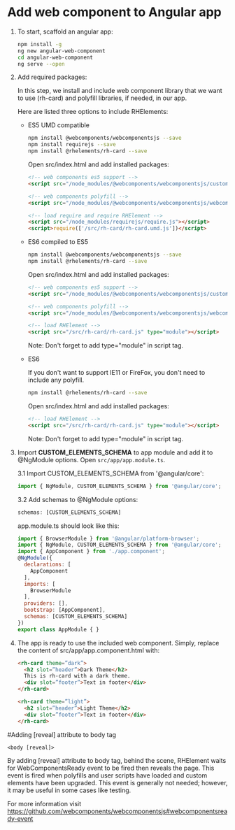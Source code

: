 # Add web component to Angular app

1. To start, scaffold an angular app:

    ```bash
    npm install -g
    ng new angular-web-component
    cd angular-web-component
    ng serve --open
    ```

2. Add required packages:

    In this step, we install and include web component library that we want to use (rh-card) and polyfill libraries, if needed, in our app.

    Here are listed three options to include RHElements:

    - ES5 UMD compatible

      ```bash
      npm install @webcomponents/webcomponentsjs --save
      npm install requirejs --save
      npm install @rhelements/rh-card --save
      ```

      Open src/index.html and add installed packages:

      ```html
      <!-- web components es5 support -->
      <script src="/node_modules/@webcomponents/webcomponentsjs/custom-elements-es5-adapter.js"></script>

      <!-- web components polyfill -->
      <script src="/node_modules/@webcomponents/webcomponentsjs/webcomponents-loader.js"></script>

      <!-- load require and require RHElement -->
      <script src="/node_modules/requirejs/require.js"></script>
      <script>require(['/src/rh-card/rh-card.umd.js'])</script>
      ```

    - ES6 compiled to ES5

      ```bash
      npm install @webcomponents/webcomponentsjs --save
      npm install @rhelements/rh-card --save
      ```

      Open src/index.html and add installed packages:

      ```html
      <!-- web components es5 support -->
      <script src="/node_modules/@webcomponents/webcomponentsjs/custom-elements-es5-adapter.js"></script>

      <!-- web components polyfill -->
      <script src="/node_modules/@webcomponents/webcomponentsjs/webcomponents-loader.js"></script>

      <!-- load RHElement -->
      <script src="/src/rh-card/rh-card.js" type="module"></script>
      ```

      Note: Don't forget to add type="module" in script tag.

    - ES6

      If you don't want to support IE11 or FireFox, you don't need to include any polyfill.

      ```bash
      npm install @rhelements/rh-card --save
      ```

      Open src/index.html and add installed packages:

      ```html
      <!-- load RHElement -->
      <script src="/src/rh-card/rh-card.js" type="module"></script>
      ```

      Note: Don't forget to add type="module" in script tag.

3. Import **CUSTOM_ELEMENTS_SCHEMA** to app module and add it to @NgModule options.
    Open `src/app/app.module.ts`.

    3.1 Import CUSTOM_ELEMENTS_SCHEMA from '@angular/core':

      ```javascript
      import { NgModule, CUSTOM_ELEMENTS_SCHEMA } from '@angular/core';
      ```

    3.2 Add schemas to @NgModule options:

      ```javascript
      schemas: [CUSTOM_ELEMENTS_SCHEMA]
      ```

    app.module.ts should look like this:

    ```javascript
    import { BrowserModule } from '@angular/platform-browser';
    import { NgModule, CUSTOM_ELEMENTS_SCHEMA } from '@angular/core';
    import { AppComponent } from './app.component';
    @NgModule({
      declarations: [
        AppComponent
      ],
      imports: [
        BrowserModule
      ],
      providers: [],
      bootstrap: [AppComponent],
      schemas: [CUSTOM_ELEMENTS_SCHEMA]
    })
    export class AppModule { }
    ```

5. The app is ready to use the included web component. Simply, replace the
content of src/app/app.component.html with:

    ```html
    <rh-card theme=”dark”>
      <h2 slot=”header”>Dark Theme</h2>
      This is rh-card with a dark theme.
      <div slot=”footer”>Text in footer</div>
    </rh-card>

    <rh-card theme=”light”>
      <h2 slot=”header”>Light Theme</h2>
      <div slot=”footer”>Text in footer</div>
    </rh-card>
    ```

#Adding [reveal] attribute to body tag

`<body [reveal]>`

By adding [reveal] attribute to body tag, behind the scene, RHElement waits for WebComponentsReady event to be fired then reveals the page. This event is fired when polyfills and user scripts have loaded and custom elements have been upgraded. This event is generally not needed; however, it may be useful in some cases like testing.

For more information visit https://github.com/webcomponents/webcomponentsjs#webcomponentsready-event
